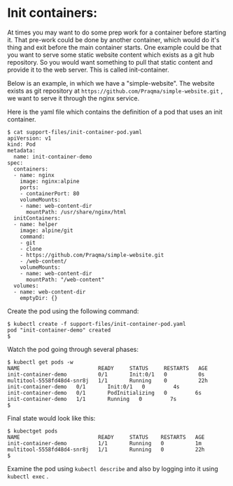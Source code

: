 # Init containers:
At times you may want to do some prep work for a container before starting it. That pre-work could be done by another container, which would do it's thing and exit before the main container starts. One example could be that you want to serve some static website content which exists as a git hub repository. So you would want something to pull that static content and provide it to the web server. This is called init-container. 

Below is an example, in which we have a "simple-website". The website exists as git repository at `https://github.com/Praqma/simple-website.git` , we want to serve it through the nginx service.

Here is the yaml file which contains the definition of a pod that uses an init container.
```
$ cat support-files/init-container-pod.yaml
apiVersion: v1
kind: Pod
metadata:
  name: init-container-demo
spec:
  containers:
  - name: nginx
    image: nginx:alpine
    ports:
    - containerPort: 80
    volumeMounts:
    - name: web-content-dir
      mountPath: /usr/share/nginx/html
  initContainers:
  - name: helper
    image: alpine/git
    command:
    - git 
    - clone
    - https://github.com/Praqma/simple-website.git
    - /web-content/
    volumeMounts:
    - name: web-content-dir
      mountPath: "/web-content"
  volumes:
  - name: web-content-dir
    emptyDir: {}
```

Create the pod using the following command:

```
$ kubectl create -f support-files/init-container-pod.yaml 
pod "init-container-demo" created
$ 
```

Watch the pod going through several phases:
```
$ kubectl get pods -w
NAME                         READY     STATUS     RESTARTS   AGE
init-container-demo          0/1       Init:0/1   0          0s
multitool-5558fd48d4-snr8j   1/1       Running    0          22h
init-container-demo   0/1       Init:0/1   0         4s
init-container-demo   0/1       PodInitializing   0         6s
init-container-demo   1/1       Running   0         7s
$ 
```

Final state would look like this:
```
$ kubectget pods 
NAME                         READY     STATUS    RESTARTS   AGE
init-container-demo          1/1       Running   0          1m
multitool-5558fd48d4-snr8j   1/1       Running   0          22h
$ 
```

Examine the pod using `kubectl describe` and also by logging into it using `kubectl exec` .


